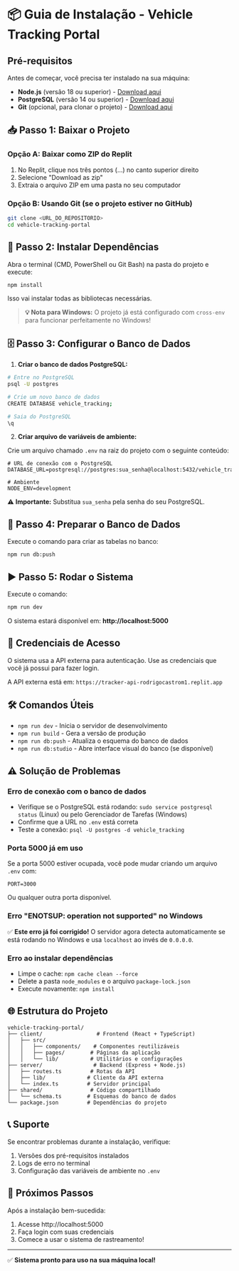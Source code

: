 # 📦 Guia de Instalação - Vehicle Tracking Portal

## Pré-requisitos

Antes de começar, você precisa ter instalado na sua máquina:

- **Node.js** (versão 18 ou superior) - [Download aqui](https://nodejs.org/)
- **PostgreSQL** (versão 14 ou superior) - [Download aqui](https://www.postgresql.org/download/)
- **Git** (opcional, para clonar o projeto) - [Download aqui](https://git-scm.com/)

## 📥 Passo 1: Baixar o Projeto

### Opção A: Baixar como ZIP do Replit
1. No Replit, clique nos três pontos (...) no canto superior direito
2. Selecione "Download as zip"
3. Extraia o arquivo ZIP em uma pasta no seu computador

### Opção B: Usando Git (se o projeto estiver no GitHub)
```bash
git clone <URL_DO_REPOSITORIO>
cd vehicle-tracking-portal
```

## 🔧 Passo 2: Instalar Dependências

Abra o terminal (CMD, PowerShell ou Git Bash) na pasta do projeto e execute:

```bash
npm install
```

Isso vai instalar todas as bibliotecas necessárias.

> **💡 Nota para Windows:** O projeto já está configurado com `cross-env` para funcionar perfeitamente no Windows!

## 🗄️ Passo 3: Configurar o Banco de Dados

1. **Criar o banco de dados PostgreSQL:**

```bash
# Entre no PostgreSQL
psql -U postgres

# Crie um novo banco de dados
CREATE DATABASE vehicle_tracking;

# Saia do PostgreSQL
\q
```

2. **Criar arquivo de variáveis de ambiente:**

Crie um arquivo chamado `.env` na raiz do projeto com o seguinte conteúdo:

```env
# URL de conexão com o PostgreSQL
DATABASE_URL=postgresql://postgres:sua_senha@localhost:5432/vehicle_tracking

# Ambiente
NODE_ENV=development
```

⚠️ **Importante:** Substitua `sua_senha` pela senha do seu PostgreSQL.

## 🚀 Passo 4: Preparar o Banco de Dados

Execute o comando para criar as tabelas no banco:

```bash
npm run db:push
```

## ▶️ Passo 5: Rodar o Sistema

Execute o comando:

```bash
npm run dev
```

O sistema estará disponível em: **http://localhost:5000**

## 📝 Credenciais de Acesso

O sistema usa a API externa para autenticação. Use as credenciais que você já possui para fazer login.

A API externa está em: `https://tracker-api-rodrigocastrom1.replit.app`

## 🛠️ Comandos Úteis

- `npm run dev` - Inicia o servidor de desenvolvimento
- `npm run build` - Gera a versão de produção
- `npm run db:push` - Atualiza o esquema do banco de dados
- `npm run db:studio` - Abre interface visual do banco (se disponível)

## ⚠️ Solução de Problemas

### Erro de conexão com o banco de dados
- Verifique se o PostgreSQL está rodando: `sudo service postgresql status` (Linux) ou pelo Gerenciador de Tarefas (Windows)
- Confirme que a URL no `.env` está correta
- Teste a conexão: `psql -U postgres -d vehicle_tracking`

### Porta 5000 já em uso
Se a porta 5000 estiver ocupada, você pode mudar criando um arquivo `.env` com:
```env
PORT=3000
```
Ou qualquer outra porta disponível.

### Erro "ENOTSUP: operation not supported" no Windows
✅ **Este erro já foi corrigido!** O servidor agora detecta automaticamente se está rodando no Windows e usa `localhost` ao invés de `0.0.0.0`.

### Erro ao instalar dependências
- Limpe o cache: `npm cache clean --force`
- Delete a pasta `node_modules` e o arquivo `package-lock.json`
- Execute novamente: `npm install`

## 🌐 Estrutura do Projeto

```
vehicle-tracking-portal/
├── client/                 # Frontend (React + TypeScript)
│   ├── src/
│   │   ├── components/    # Componentes reutilizáveis
│   │   ├── pages/        # Páginas da aplicação
│   │   └── lib/          # Utilitários e configurações
├── server/                # Backend (Express + Node.js)
│   ├── routes.ts         # Rotas da API
│   ├── lib/             # Cliente da API externa
│   └── index.ts         # Servidor principal
├── shared/               # Código compartilhado
│   └── schema.ts        # Esquemas do banco de dados
└── package.json         # Dependências do projeto
```

## 📞 Suporte

Se encontrar problemas durante a instalação, verifique:

1. Versões dos pré-requisitos instalados
2. Logs de erro no terminal
3. Configuração das variáveis de ambiente no `.env`

## 🚀 Próximos Passos

Após a instalação bem-sucedida:

1. Acesse http://localhost:5000
2. Faça login com suas credenciais
3. Comece a usar o sistema de rastreamento!

---

✅ **Sistema pronto para uso na sua máquina local!**
